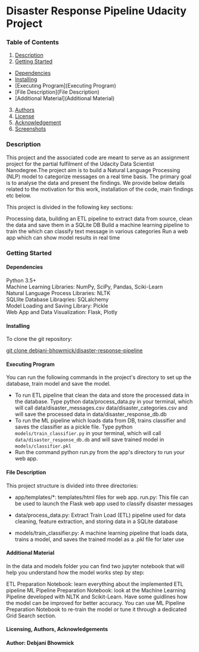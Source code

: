 # Disaster Response Pipeline Udacity Project

### Table of Contents
1. [Description](Description)
2. [Getting Started](Getting_Started)
  * [Dependencies](Dependencies)
  * [Installing](Installing)
  * [Executing Program](Executing Program)
  * [File Description](File Description)
  * [Additional Material](Additional Material)
3. [Authors](Authors)
4. [License](License)
5. [Acknowledgement](Acknowledgement)
6. [Screenshots](Screenshots)

### Description <a name="Description"></a>
This project and the associated code are meant to serve as an assignment project for the partial fulfilment of the Udacity Data Scientist Nanodegree.The project aim is to build a Natural Language Processing (NLP) model to categorize messages on a real time basis. The primary goal is to analyse the data and present the findings. We provide below details related to the motivation for this work, installation of the code, main findings etc below.

This project is divided in the following key sections:

Processing data, building an ETL pipeline to extract data from source, clean the data and save them in a SQLite DB
Build a machine learning pipeline to train the which can classify text message in various categories
Run a web app which can show model results in real time

### Getting Started <a name="Getting_Started"></a>

#### Dependencies <a name=" Dependencies"></a>
Python 3.5+ <br>
Machine Learning Libraries: NumPy, SciPy, Pandas, Sciki-Learn <br>
Natural Language Process Libraries: NLTK <br>
SQLlite Database Libraqries: SQLalchemy <br>
Model Loading and Saving Library: Pickle <br>
Web App and Data Visualization: Flask, Plotly <br>

#### Installing <a name="Installing"></a>
To clone the git repository:

[git clone debjani-bhowmick/disaster-response-pipeline](https://github.com/debjani-bhowmick/disaster-response-pipeline)

#### Executing Program <a name="Executing Program"></a>
You can run the following commands in the project's directory to set up the database, train model and save the model.

* To run ETL pipeline that clean the data and store the processed data in the database. Type python data/process_data.py in your terminal, which will call data/disaster_messages.csv data/disaster_categories.csv and will save the processed data in  data/disaster_response_db.db
* To run the ML pipeline which loads data from DB, trains classifier and saves the classifier as a pickle file. Type python `models/train_classifier.py` in your terminal, which will call `data/disaster_response_db.db`  and will save trained model in `models/classifier.pkl`
* Run the command python run.py from the app's directory to run your web app.

#### File Description <a name=" File Description"></a>
This project structure is divided into three directories:

* app/templates/*: templates/html files for web app.  run.py: This file can be used to launch the Flask web app used to classify disaster messages

* data/process_data.py: Extract Train Load (ETL) pipeline used for data cleaning, feature extraction, and storing data in a SQLite database

* models/train_classifier.py: A machine learning pipeline that loads data, trains a model, and saves the trained model as a .pkl file for later use


#### Additional Material <a name=" Additional Material"></a>
In the data and models folder you can find two jupyter notebook that will help you understand how the model works step by step:

ETL Preparation Notebook: learn everything about the implemented ETL pipeline
ML Pipeline Preparation Notebook: look at the Machine Learning Pipeline developed with NLTK and Scikit-Learn. Have some guidlines how the model can be improved for better accuracy.
You can use ML Pipeline Preparation Notebook to re-train the model or tune it through a dedicated Grid Search section.


#### Licensing, Authors, Acknowledgements <a name=" Licensing, Authors, Acknowledgements"></a>
#### Author: Debjani Bhowmick
